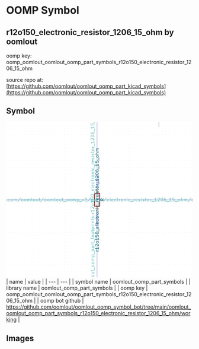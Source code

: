 # OOMP Symbol  
## r12o150_electronic_resistor_1206_15_ohm  by oomlout  
  
oomp key: oomp_oomlout_oomlout_oomp_part_symbols_r12o150_electronic_resistor_1206_15_ohm  
  
source repo at: [https://github.com/oomlout/oomlout_oomp_part_kicad_symbols](https://github.com/oomlout/oomlout_oomp_part_kicad_symbols)  
## Symbol  
  
[![working.png](working_600.png)](working.png)  
| name | value | 
| --- | --- | 
| symbol name | oomlout_oomp_part_symbols | 
| library name | oomlout_oomp_part_symbols | 
| oomp key | oomp_oomlout_oomlout_oomp_part_symbols_r12o150_electronic_resistor_1206_15_ohm | 
| oomp bot github | https://github.com/oomlout/oomlout_oomp_symbol_bot/tree/main/oomlout_oomlout_oomp_part_symbols_r12o150_electronic_resistor_1206_15_ohm/working | 
## Images  
